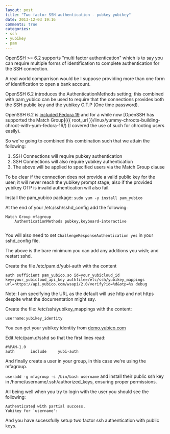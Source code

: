 ```yaml
---
layout: post
title: "Two factor SSH authentication - pubkey yubikey"
date: 2013-12-03 19:16
comments: true
categories:
- ssh
- yubikey
- pam
---
```


OpenSSH >= 6.2 supports "multi factor authentication" which is to say you can require multiple forms of identification to complete authentication for the SSH connection.

A real world comparrison would be I suppose providing more than one form of identification to open a bank account.

OpenSSH 6.2 introduces the AuthenticationMethods setting; this combined with pam_yubico can be used to require that the connections provides both the SSH public key and the yubikey O.T.P (One time password).

OpenSSH 6.2 is [included Fedora 19](https://danwalsh.livejournal.com/65054.html) and for a while now [OpenSSH has supported the Match Group]({{ root_url }}/linux/yummy-chroots-building-chroot-with-yum-fedora-16/) (I covered the use of such for chrooting users easily).

So we're going to combined this combination such that we attain the following:

1. SSH Connections will require pubkey authentication
2. SSH Connections will also require yubikey authentication
3. The above will be applied to specified users via the Match Group clause

To be clear if the connection does not provide a valid public key for the user; it will never reach the yubikey prompt stage; also if the provided yubikey OTP is invalid authentication will also fail.

Install the pam_yubico package: `sudo yum -y install pam_yubico`

At the end of your /etc/ssh/sshd_config add the following:

```
Match Group mfagroup
    AuthenticationMethods pubkey,keyboard-interactive
    
```

You will also need to set `ChallengeResponseAuthentication yes` in your sshd_config file.

The above is the bare minimum you can add any additions you wish; and restart sshd.

Create the file /etc/pam.d/yubi-auth with the content

```
auth sufficient pam_yubico.so id=your_yubicloud_id key=your_yubicloud_api_key authfile=/etc/ssh/yubikey_mappings url=https://api.yubico.com/wsapi/2.0/verify?id=%d&otp=%s debug
```

Note: I am specifying the URL as the default will use http and not https despite what the documentation might say.

Create the file: /etc/ssh/yubikey_mappings with the content:

```
username:yubikey_identity
```

You can get your yubikey identity from [demo.yubico.com](https://demo.yubico.com)

Edit /etc/pam.d/sshd so that the first lines read:

```
#%PAM-1.0
auth       include     yubi-auth
```

And finally create a user in your group, in this case we're using the mfagroup.

`useradd -g mfagroup -s /bin/bash username` and install their public ssh key in /home/username/.ssh/authorized_keys, ensuring proper permissions.

All being well when you try to login with the user you should see the following:

```
Authenticated with partial success.
Yubikey for `username': 
```

And you have sucessfully setup two factor ssh authentication with public keys.


